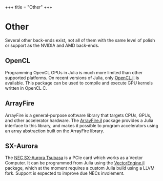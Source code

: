 +++
title = "Other"
+++

# Other

Several other back-ends exist, not all of them with the same level of polish or
support as the NVIDIA and AMD back-ends.

## OpenCL

Programming OpenCL GPUs in Julia is much more limited than other supported platforms. On recent versions of Julia, only [OpenCL.jl](https://github.com/JuliaGPU/OpenCL.jl) is available. This package can be used to compile and execute GPU kernels written in OpenCL C.


## ArrayFire

ArrayFire is a general-purpose software library that targets CPUs, GPUs, and other
accelerator hardware. The [ArrayFire.jl](https://github.com/JuliaGPU/ArrayFire.jl) package provides a Julia interface to this library, and makes it possible to program accelerators using an array abstraction built on the ArrayFire library.

## SX-Aurora

The [NEC SX-Aurora Tsubasa](https://www.nec.com/en/global/solutions/hpc/sx/index.html) is a PCIe card which works as a Vector Computer. It can be programmed from Julia using the [VectorEngine.jl](https://github.com/sx-aurora-dev/VectorEngine.jl) package, which at the moment requires a custom Julia build using a LLVM fork. Support is expected to improve due NECs involement.

